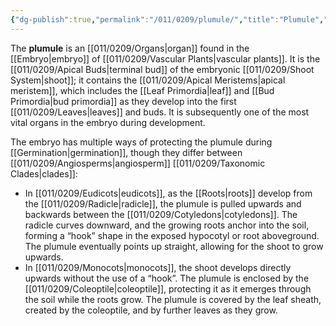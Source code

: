 ```yaml
---
{"dg-publish":true,"permalink":"/011/0209/plumule/","title":"Plumule","tags":["BIOL412"],"created":"2024-09-26T15:23:49.000-07:00","updated":"2025-01-22T00:51:04.633-08:00"}
---
```


The **plumule** is an [[011/0209/Organs\|organ]] found in the [[Embryo\|embryo]] of [[011/0209/Vascular Plants\|vascular plants]]. It is the [[011/0209/Apical Buds\|terminal bud]] of the embryonic [[011/0209/Shoot System\|shoot]]; it contains the [[011/0209/Apical Meristems\|apical meristem]], which includes the [[Leaf Primordia\|leaf]] and [[Bud Primordia\|bud primordia]] as they develop into the first [[011/0209/Leaves\|leaves]] and buds. It is subsequently one of the most vital organs in the embryo during development.

The embryo has multiple ways of protecting the plumule during [[Germination\|germination]], though they differ between [[011/0209/Angiosperms\|angiosperm]] [[011/0209/Taxonomic Clades\|clades]]:
- In [[011/0209/Eudicots\|eudicots]], as the [[Roots\|roots]] develop from the [[011/0209/Radicle\|radicle]], the plumule is pulled upwards and backwards between the [[011/0209/Cotyledons\|cotyledons]]. The radicle curves downward, and the growing roots anchor into the soil, forming a “hook” shape in the exposed hypocotyl or root aboveground. The plumule eventually points up straight, allowing for the shoot to grow upwards.
- In [[011/0209/Monocots\|monocots]], the shoot develops directly upwards without the use of a “hook”. The plumule is enclosed by the [[011/0209/Coleoptile\|coleoptile]], protecting it as it emerges through the soil while the roots grow. The plumule is covered by the leaf sheath, created by the coleoptile, and by further leaves as they grow.